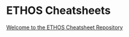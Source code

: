 # ETHOS Cheatsheets

[Welcome to the ETHOS Cheatsheet Repository](https://ethos-cheatsheets.github.io/)
